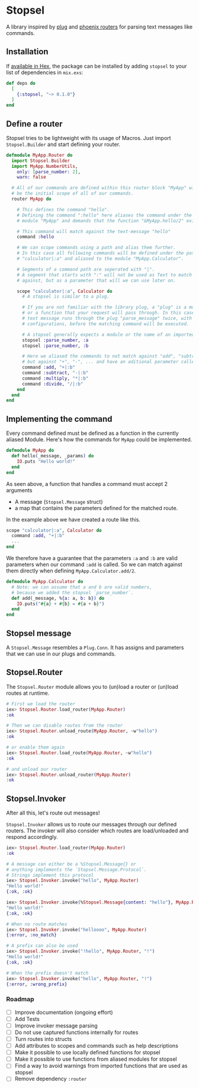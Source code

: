 # Stopsel

A library inspired by [plug](https://hex.pm/packages/plug) and [phoenix routers](https://hex.pm/packages/phoenix) for parsing text messages like commands.

## Installation

If [available in Hex](https://hex.pm/docs/publish), the package can be installed
by adding `stopsel` to your list of dependencies in `mix.exs`:

```elixir
def deps do
  [
    {:stopsel, "~> 0.1.0"}
  ]
end
```

## Define a router
Stopsel tries to be lightweight with its usage of Macros. Just import `Stopsel.Builder` and start defining your router.

```elixir
defmodule MyApp.Router do
  import Stopsel.Builder
  import MyApp.NumberUtils,
    only: [parse_number: 2],
    warn: false

  # All of our commands are defined within this router block "MyApp" will
  # be the initial scope of all of our commands.
  router MyApp do

    # This defines the command "hello".
    # Defining the command ":hello" here aliases the command under the
    # module "MyApp" and demands that the function "&MyApp.hello/2" exists.

    # This command will match against the text-message "hello"
    command :hello

    # We can scope commands using a path and alias them further.
    # In this case all following commands will be defined under the path
    # "calculator|:a" and aliased to the module "MyApp.Calculator".

    # Segments of a command path are seperated with "|".
    # A segment that starts with ":" will not be used as Text to match
    # against, but as a parameter that will we can use later on.

    scope "calculator|:a", Calculator do
      # A stopsel is similar to a plug.

      # If you are not familiar with the library plug, a "plug" is a module
      # or a function that your request will pass through. In this case the
      # text message runs through the plug "parse_message" twice, with different
      # configurations, before the matching command will be executed.

      # A stopsel generally expects a module or the name of an imported function.
      stopsel :parse_number, :a
      stopsel :parse_number, :b

      # Here we aliased the commands to not match against "add", "subtract", ...
      # but against "+", "-", ... and have an aditional parameter called "b"
      command :add, "+|:b"
      command :subtract, "-|:b"
      command :multiply, "*|:b"
      command :divide, "/|:b"
    end
  end
end
```

## Implementing the command

Every command defined must be defined as a function in the currently aliased Module. Here's how the commands for `MyApp` could be implemented.

```elixir
defmodule MyApp do
  def hello(_message, _params) do
    IO.puts "Hello world!"
  end
end
```

As seen above, a function that handles a command must accept 2 arguments
* A message (`Stopsel.Message` struct)
* a map that contains the parameters defined for the matched route.

In the example above we have created a route like this.
```elixir
scope "calculator|:a", Calculator do
  command :add, "+|:b"
  ...
end
```

We therefore have a guarantee that the parameters `:a` and `:b` are valid parameters when our command `:add` is called.
So we can match against them directly when defining `MyApp.Calculator.add/2`.

```elixir
defmodule MyApp.Calculator do
  # Note: we can assume that a and b are valid numbers,
  # because we added the stopsel `parse_number`.
  def add(_message, %{a: a, b: b}) do
    IO.puts("#{a} + #{b} = #{a + b}")
  end
end
```

## Stopsel message

A `Stopsel.Message` resembles a `Plug.Conn`. It has assigns and parameters that we can use in our plugs and commands.

## Stopsel.Router
The `Stopsel.Router` module allows you to (un)load a router or (un)load routes at runtime.

```elixir
# First we load the router
iex> Stopsel.Router.load_router(MyApp.Router)
:ok

# Then we can disable routes from the router
iex> Stopsel.Router.unload_route(MyApp.Router, ~w"hello")
:ok

# or enable them again
iex> Stopsel.Router.load_route(MyApp.Router, ~w"hello")
:ok

# and unload our router
iex> Stopsel.Router.unload_router(MyApp.Router)
:ok
```

## Stopsel.Invoker
After all this, let's route out messages!

`Stopsel.Invoker` allows us to route our messages through our defined routers.
The invoker will also consider which routes are load/unloaded and respond accordingly.

```elixir
iex> Stopsel.Router.load_router(MyApp.Router)
:ok

# A message can either be a %Stopsel.Message{} or
# anything implements the `Stopsel.Message.Protocol`.
# Strings implement this protocol
iex> Stopsel.Invoker.invoke("hello", MyApp.Router)
"Hello world!"
{:ok, :ok}

iex> Stopsel.Invoker.invoke(%Stopsel.Message{content: "hello"}, MyApp.Router)
"Hello world!"
{:ok, :ok}

# When no route matches
iex> Stopsel.Invoker.invoke("helloooo", MyApp.Router)
{:error, :no_match}

# A prefix can also be used
iex> Stopsel.Invoker.invoke("!hello", MyApp.Router, "!")
"Hello world!"
{:ok, :ok}

# When the prefix doesn't match
iex> Stopsel.Invoker.invoke("hello", MyApp.Router, "!")
{:error, :wrong_prefix}
```

### Roadmap
* [ ] Improve documentation (ongoing effort)
* [ ] Add Tests
* [ ] Improve invoker message parsing
* [ ] Do not use captured functions internally for routes
* [ ] Turn routes into structs
* [ ] Add attributes to scopes and commands such as help descriptions
* [ ] Make it possible to use locally defined functions for stopsel
* [ ] Make it possible to use functions from aliased modules for stopsel
* [ ] Find a way to avoid warnings from imported functions that are used as stopsel
* [ ] Remove dependency `:router`